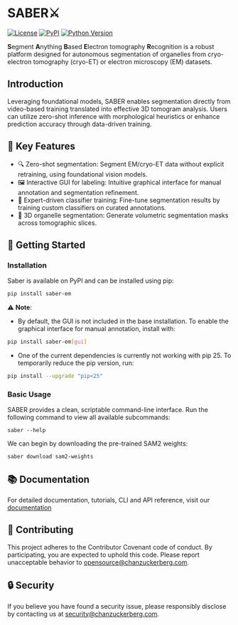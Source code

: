 # SABER⚔️

[![License](https://img.shields.io/pypi/l/saber-em.svg?color=green)](https://github.com/czi-ai/saber/blob/main/LICENSE)
[![PyPI](https://img.shields.io/pypi/v/saber-em.svg?color=green)](https://pypi.org/project/saber-em/)
[![Python Version](https://img.shields.io/pypi/pyversions/saber-em.svg?color=green)](https://www.python.org/)


**S**egment **A**nything **B**ased **E**lectron tomography **R**ecognition is a robust platform designed for autonomous segmentation of organelles from cryo-electron tomography (cryo-ET) or electron microscopy (EM) datasets. 

## Introduction
Leveraging foundational models, SABER enables segmentation directly from video-based training translated into effective 3D tomogram analysis. Users can utilize zero-shot inference with morphological heuristics or enhance prediction accuracy through data-driven training.

## 💫 Key Features
* 🔍 Zero-shot segmentation: Segment EM/cryo-ET data without explicit retraining, using foundational vision models.
* 🖼️ Interactive GUI for labeling: Intuitive graphical interface for manual annotation and segmentation refinement.
* 🧠 Expert-driven classifier training: Fine-tune segmentation results by training custom classifiers on curated annotations.
* 🧊 3D organelle segmentation: Generate volumetric segmentation masks across tomographic slices.

## 🚀 Getting Started

### Installation

Saber is available on PyPI and can be installed using pip:
```bash
pip install saber-em
```

⚠️ **Note**: 

- By default, the GUI is not included in the base installation.
To enable the graphical interface for manual annotation, install with:
```bash
pip install saber-em[gui]
```
- One of the current dependencies is currently not working with pip 25. To temporarily reduce the pip version, run:
```bash
pip install --upgrade "pip<25"
```

### Basic Usage
SABER provides a clean, scriptable command-line interface. Run the following command to view all available subcommands:
```
saber --help
```
We can begin by downloading the pre-trained SAM2 weights:
```
saber download sam2-weights
```

## 📚 Documentation

For detailed documentation, tutorials, CLI and API reference, visit our [documentation](http://chanzuckerberg.github.io/saber/)


## 🤝 Contributing

This project adheres to the Contributor Covenant code of conduct. By participating, you are expected to uphold this code. Please report unacceptable behavior to opensource@chanzuckerberg.com.

## 🔒 Security

If you believe you have found a security issue, please responsibly disclose by contacting us at security@chanzuckerberg.com.
